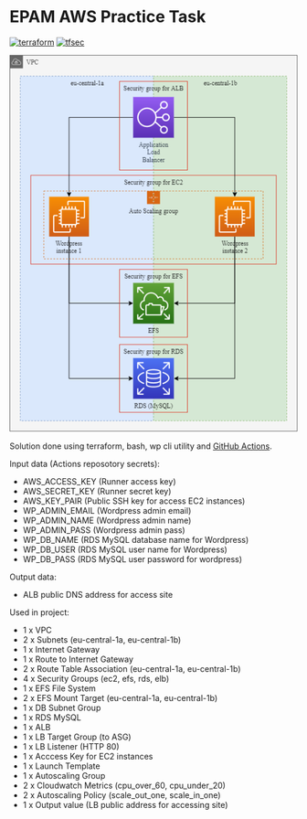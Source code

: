 # EPAM AWS Practice Task
[![terraform](https://github.com/sorquan/epam-aws-task/actions/workflows/terraform-apply.yml/badge.svg)](https://github.com/sorquan/epam-aws-task/actions/workflows/terraform-apply.yml)
[![tfsec](https://github.com/sorquan/epam-aws-task/actions/workflows/tfsec.yml/badge.svg)](https://github.com/sorquan/epam-aws-task/actions/workflows/tfsec.yml)


![Project architecture](./project-arch.png "Project architecture")

Solution done using terraform, bash, wp cli utility and [GitHub Actions](https://github.com/sorquan/aws-task/actions).

Input data (Actions reposotory secrets):
* AWS_ACCESS_KEY (Runner access key)
* AWS_SECRET_KEY (Runner secret key)
* AWS_KEY_PAIR (Public SSH key for access EC2 instances)
* WP_ADMIN_EMAIL (Wordpress admin email)
* WP_ADMIN_NAME (Wordpress admin name)
* WP_ADMIN_PASS (Wordpress admin pass)
* WP_DB_NAME (RDS MySQL database name for Wordpress)
* WP_DB_USER (RDS MySQL user name for Wordpress)
* WP_DB_PASS (RDS MySQL user password for wordpress)


Output data:
* ALB public DNS address for access site

Used in project:
* 1 x VPC
* 2 x Subnets (eu-central-1a, eu-central-1b)
* 1 x Internet Gateway
* 1 x Route to Internet Gateway
* 2 x Route Table Association (eu-central-1a, eu-central-1b)
* 4 x Security Groups (ec2, efs, rds, elb)
* 1 x EFS File System
* 2 x EFS Mount Target (eu-central-1a, eu-central-1b)
* 1 x DB Subnet Group
* 1 x RDS MySQL
* 1 x ALB
* 1 x LB Target Group (to ASG)
* 1 x LB Listener (HTTP 80)
* 1 x Acccess Key for EC2 instances
* 1 x Launch Template
* 1 x Autoscaling Group
* 2 x Cloudwatch Metrics (cpu_over_60, cpu_under_20)
* 2 x Autoscaling Policy (scale_out_one, scale_in_one)
* 1 x Output value (LB public address for accessing site)
